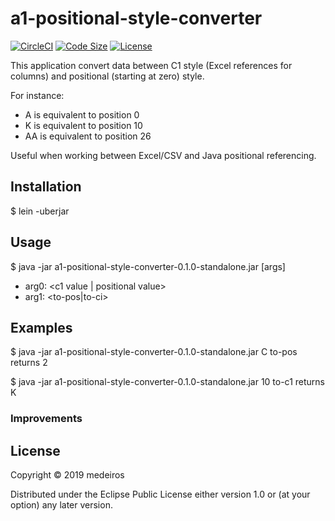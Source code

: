 # a1-positional-style-converter

[![CircleCI](https://img.shields.io/circleci/build/github/medeiros/a1-positional-style-converter/master)](https://circleci.com/gh/medeiros/a1-positional-style-converter)
[![Code Size](https://img.shields.io/github/languages/code-size/medeiros/a1-positional-style-converter)](https://img.shields.io/github/languages/code-size/medeiros/a1-positional-style-converter)
[![License](https://img.shields.io/github/license/medeiros/a1-positional-style-converter)](https://img.shields.io/github/license/medeiros/a1-positional-style-converter)

This application convert data between C1 style (Excel references for
columns) and positional (starting at zero) style.

For instance:

- A is equivalent to position 0
- K is equivalent to position 10
- AA is equivalent to position 26

Useful when working between Excel/CSV and Java positional referencing.

## Installation

$ lein -uberjar

## Usage

$ java -jar a1-positional-style-converter-0.1.0-standalone.jar [args]

- arg0: <c1 value | positional value>
- arg1: <to-pos|to-ci>

## Examples

$ java -jar a1-positional-style-converter-0.1.0-standalone.jar C to-pos
returns 2

$ java -jar a1-positional-style-converter-0.1.0-standalone.jar 10 to-c1
returns K

### Improvements

## License

Copyright © 2019 medeiros

Distributed under the Eclipse Public License either version 1.0 or (at
your option) any later version.
